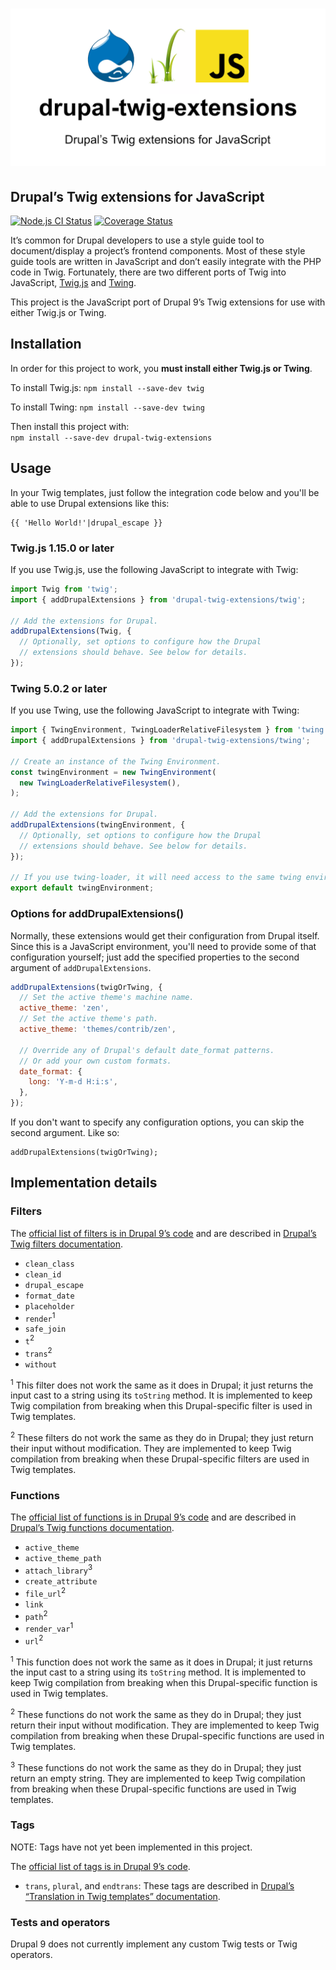 # ![drupal-twig-extensions](./drupal-twig-extensions.png)

## Drupal’s Twig extensions for JavaScript

[![Node.js CI Status](https://github.com/JohnAlbin/drupal-twig-extensions/actions/workflows/node.js.yml/badge.svg)](https://github.com/JohnAlbin/drupal-twig-extensions/actions/workflows/node.js.yml)
[![Coverage Status](https://coveralls.io/repos/github/JohnAlbin/drupal-twig-extensions/badge.svg?branch=main)](https://coveralls.io/github/JohnAlbin/drupal-twig-extensions?branch=main)

It’s common for Drupal developers to use a style guide tool to document/display a project’s frontend components. Most of these style guide tools are written in JavaScript and don’t easily integrate with the PHP code in Twig. Fortunately, there are two different ports of Twig into JavaScript, [Twig.js](https://github.com/twigjs/twig.js/) and [Twing](https://github.com/NightlyCommit/twing).

This project is the JavaScript port of Drupal 9’s Twig extensions for use with either Twig.js or Twing.

## Installation

In order for this project to work, you **must install either Twig.js or Twing**.

To install Twig.js: `npm install --save-dev twig`

To install Twing: `npm install --save-dev twing`

Then install this project with:<br />
`npm install --save-dev drupal-twig-extensions`

## Usage

In your Twig templates, just follow the integration code below and you'll be able to use Drupal extensions like this:

```twig
{{ 'Hello World!'|drupal_escape }}
```

### Twig.js 1.15.0 or later

If you use Twig.js, use the following JavaScript to integrate with Twig:

```javascript
import Twig from 'twig';
import { addDrupalExtensions } from 'drupal-twig-extensions/twig';

// Add the extensions for Drupal.
addDrupalExtensions(Twig, {
  // Optionally, set options to configure how the Drupal
  // extensions should behave. See below for details.
});
```

### Twing 5.0.2 or later

If you use Twing, use the following JavaScript to integrate with Twing:

```javascript
import { TwingEnvironment, TwingLoaderRelativeFilesystem } from 'twing';
import { addDrupalExtensions } from 'drupal-twig-extensions/twing';

// Create an instance of the Twing Environment.
const twingEnvironment = new TwingEnvironment(
  new TwingLoaderRelativeFilesystem(),
);

// Add the extensions for Drupal.
addDrupalExtensions(twingEnvironment, {
  // Optionally, set options to configure how the Drupal
  // extensions should behave. See below for details.
});

// If you use twing-loader, it will need access to the same twing environment.
export default twingEnvironment;
```

### Options for addDrupalExtensions()

Normally, these extensions would get their configuration from Drupal itself. Since this is a JavaScript environment, you'll need to provide some of that configuration yourself; just add the specified properties to the second argument of `addDrupalExtensions`.

```javascript
addDrupalExtensions(twigOrTwing, {
  // Set the active theme's machine name.
  active_theme: 'zen',
  // Set the active theme's path.
  active_theme: 'themes/contrib/zen',

  // Override any of Drupal's default date_format patterns.
  // Or add your own custom formats.
  date_format: {
    long: 'Y-m-d H:i:s',
  },
});
```

If you don't want to specify any configuration options, you can skip the second argument. Like so:

```
addDrupalExtensions(twigOrTwing);
```

## Implementation details

### Filters

The [official list of filters is in Drupal 9’s code](https://api.drupal.org/api/drupal/core%21lib%21Drupal%21Core%21Template%21TwigExtension.php/function/TwigExtension%3A%3AgetFilters/9) and are described in [Drupal’s Twig filters documentation](https://www.drupal.org/docs/theming-drupal/twig-in-drupal/filters-modifying-variables-in-twig-templates).

- `clean_class`
- `clean_id`
- `drupal_escape`
- `format_date`
- `placeholder`
- `render`<sup>1</sup>
- `safe_join`
- `t`<sup>2</sup>
- `trans`<sup>2</sup>
- `without`

<sup>1</sup> This filter does not work the same as it does in Drupal; it just returns the input cast to a string using its `toString` method. It is implemented to keep Twig compilation from breaking when this Drupal-specific filter is used in Twig templates.

<sup>2</sup> These filters do not work the same as they do in Drupal; they just return their input without modification. They are implemented to keep Twig compilation from breaking when these Drupal-specific filters are used in Twig templates.

### Functions

The [official list of functions is in Drupal 9’s code](https://api.drupal.org/api/drupal/core%21lib%21Drupal%21Core%21Template%21TwigExtension.php/function/TwigExtension%3A%3AgetFunctions/9) and are described in [Drupal’s Twig functions documentation](https://www.drupal.org/docs/theming-drupal/twig-in-drupal/functions-in-twig-templates).

- `active_theme`
- `active_theme_path`
- `attach_library`<sup>3</sup>
- `create_attribute`
- `file_url`<sup>2</sup>
- `link`
- `path`<sup>2</sup>
- `render_var`<sup>1</sup>
- `url`<sup>2</sup>

<sup>1</sup> This function does not work the same as it does in Drupal; it just returns the input cast to a string using its `toString` method. It is implemented to keep Twig compilation from breaking when this Drupal-specific function is used in Twig templates.

<sup>2</sup> These functions do not work the same as they do in Drupal; they just return their input without modification. They are implemented to keep Twig compilation from breaking when these Drupal-specific functions are used in Twig templates.

<sup>3</sup> These functions do not work the same as they do in Drupal; they just return an empty string. They are implemented to keep Twig compilation from breaking when these Drupal-specific functions are used in Twig templates.

### Tags

NOTE: Tags have not yet been implemented in this project.

The [official list of tags is in Drupal 9’s code](https://api.drupal.org/api/drupal/core%21lib%21Drupal%21Core%21Template%21TwigExtension.php/function/TwigExtension%3A%3AgetTokenParsers/9).

- `trans`, `plural`, and `endtrans`: These tags are described in [Drupal’s “Translation in Twig templates” documentation](https://www.drupal.org/docs/8/api/translation-api/overview#s-translation-in-twig-templates).

### Tests and operators

Drupal 9 does not currently implement any custom Twig tests or Twig operators.
